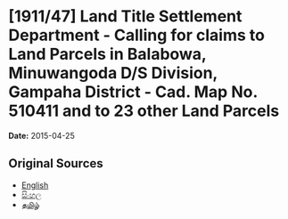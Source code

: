 # [1911/47] Land Title Settlement Department - Calling for claims to Land Parcels in Balabowa, Minuwangoda D/S Division, Gampaha District - Cad. Map No. 510411 and to 23 other Land Parcels

**Date:** 2015-04-25

## Original Sources

- [English](https://documents.gov.lk/view/extra-gazettes/2015/4/1911-47_E.pdf)
- [සිංහල](https://documents.gov.lk/view/extra-gazettes/2015/4/1911-47_S.pdf)
- [தமிழ்](https://documents.gov.lk/view/extra-gazettes/2015/4/1911-47_T.pdf)
